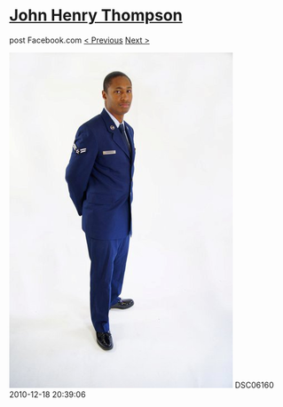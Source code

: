 # [John Henry Thompson](../README.md)
post Facebook.com
[< Previous](2010-12-18-30.md) [Next >](2010-12-18-32.md)

[![](../media/2010-12-18/Fam-2010-DSC06160.jpg)](../README.md)
DSC06160
2010-12-18 20:39:06